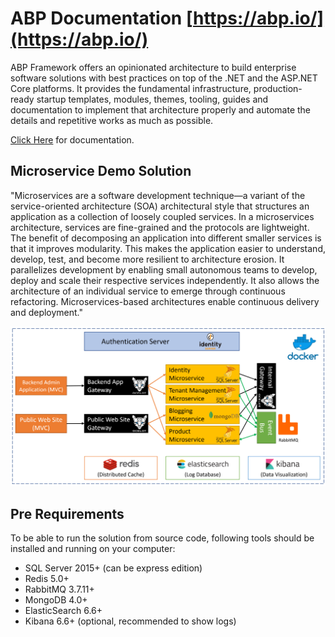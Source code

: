 # ABP Documentation [https://abp.io/](https://abp.io/)
ABP Framework offers an opinionated architecture to build enterprise software solutions with best practices on top of the .NET and the ASP.NET Core platforms. It provides the fundamental infrastructure, production-ready startup templates, modules, themes, tooling, guides and documentation to implement that architecture properly and automate the details and repetitive works as much as possible.

[Click Here](https://docs.abp.io/en/abp/latest/Samples/Microservice-Demo) for documentation.

## Microservice Demo Solution
"Microservices are a software development technique—a variant of the service-oriented architecture (SOA) architectural style that structures an application as a collection of loosely coupled services. In a microservices architecture, services are fine-grained and the protocols are lightweight. The benefit of decomposing an application into different smaller services is that it improves modularity. This makes the application easier to understand, develop, test, and become more resilient to architecture erosion. It parallelizes development by enabling small autonomous teams to develop, deploy and scale their respective services independently. It also allows the architecture of an individual service to emerge through continuous refactoring. Microservices-based architectures enable continuous delivery and deployment."

![abp architecture](https://raw.githubusercontent.com/abpframework/abp/rel-5.0/docs/en/images/microservice-sample-diagram-3.png)

## Pre Requirements
To be able to run the solution from source code, following tools should be installed and running on your computer:

- SQL Server 2015+ (can be express edition)
- Redis 5.0+
- RabbitMQ 3.7.11+
- MongoDB 4.0+
- ElasticSearch 6.6+
- Kibana 6.6+ (optional, recommended to show logs)
